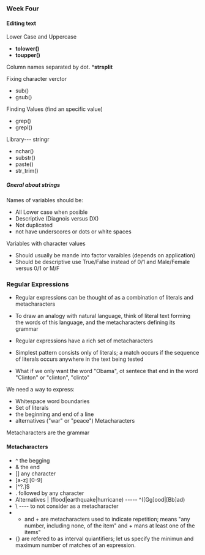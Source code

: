 ### Week Four

#### Editing text

Lower Case and Uppercase

  * __tolower()__
  * __toupper()__
  
Column names separated by dot.
  *__strsplit__
  
Fixing character verctor
  * sub()
  * gsub()
  
  
  Finding Values (find an specific value)
   * grep()
   * grepl()
   
Library---  stringr
* nchar()
* substr()
* paste()
* str_trim()

##### Gneral about strings
Names of variables should be:
* All Lower case when posible
* Descriptive (Diagnois versus DX)
* Not duplicated
* not have underscores or dots or white spaces

Variables with character values
* Should usually be mande into factor varaibles (depends on application)
* Should be descriptive use True/False instead of 0/1 and Male/Female versus 0/1 or M/F

### Regular Expressions

* Regular expressions can be thought of as a combination of literals and metacharacters
* To draw an analogy with natural language, think of literal text forming the words of this language, and the metacharacters defining its grammar
* Regular expressions have a rich set of metacharacters

* Simplest pattern consists only of literals; a match occurs if the sequence of literals occurs anywhere in the text being tested
* What if we only want the word "Obama", ot sentece that end in the word "Clinton" or "clinton", "clinto"

We need a way to express:
* Whitespace word boundaries
* Set of literals
* the beginning and end of a line
* alternatives ("war" or "peace") Metacharacters

Metacharacters are the grammar

#### Metacharacters
* ^ the begging
* & the end
* [] any character
* [a-z] [0-9]
* [^?.]$
* . followed by any character
* Alternatives |  (flood|earthquake|hurricane) -----  ^([Gg]ood|[Bb]ad)
* \ ---- to not consider as a metacharacter
* * and + are metacharacters used to indicate repetition; means "any number, including none, of the item" and + mans at least one of the items"
* {} are refered to as interval quiantifiers; let us specify the minimun and maximum number of matches of an expression.
